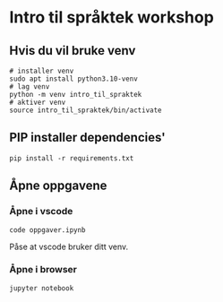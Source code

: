 # Intro til språktek workshop 

## Hvis du vil bruke venv

	# installer venv
	sudo apt install python3.10-venv
	# lag venv
	python -m venv intro_til_spraktek
	# aktiver venv
	source intro_til_spraktek/bin/activate
		
## PIP installer dependencies'

	pip install -r requirements.txt
	
## Åpne oppgavene

### Åpne i vscode
	
	code oppgaver.ipynb
		
Påse at vscode bruker ditt venv.
	
### Åpne i browser

	jupyter notebook
	
	
